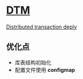 # [DTM](https://www.dtm.pub/)

[Distributed transaction deply](https://www.dtm.pub/deploy/base.html)

## 优化点

+ 库表结构初始化
+ 配置文件使用 **configmap**